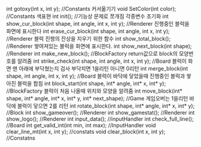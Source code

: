 int gotoxy(int x, int y);	//Constants 커서옮기기 
void SetColor(int color);	//Constants 색표현 
int init();					//기능상 문제로 쪼개짐 각종변수 초기화 
int show_cur_block(int shape, int angle, int x, int y);	//Renderer 진행중인 블럭을 화면에 표시한다
int erase_cur_block(int shape, int angle, int x, int y);	//Renderer 블럭 진행의 잔상을 지우기 위한 함수
int show_total_block();	//Renderer 쌓여져있는 블럭을 화면에 표시한다.
int show_next_block(int shape); //Renderer
int make_new_block();	//BlockFactory return값으로 block의 모양번호를 알려줌
int strike_check(int shape, int angle, int x, int y);	//Board 블럭이 화면 맨 아래에 부닥쳤는지 검사 부닥치면 1을리턴 아니면 0리턴
int merge_block(int shape, int angle, int x, int y);	//Board 블럭이 바닥에 닿았을때 진행중인 블럭과 쌓아진 블럭을 합침
int block_start(int shape, int* angle, int* x, int* y);	//BlockFactory 블럭이 처음 나올때 위치와 모양을 알려줌
int move_block(int* shape, int* angle, int* x, int* y, int* next_shape);	//Game 게임오버는 1을리턴 바닥에 블럭이 닿으면 2를 리턴
int rotate_block(int shape, int* angle, int* x, int* y); //Block
int show_gameover(); //Renderer
int show_gamestat(); //Renderer
int show_logo(); //Renderer
int input_data(); //inputHandler
int check_full_line(); //Board
int get_valid_int(int min, int max); //InputHandler
void clear_line_mt(int x, int y); //constats
void clear_block(int x, int y); //Constatns
